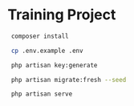 <!-- Headings -->
# Training Project

<!-- Code Blocks -->
```bash
 composer install

 cp .env.example .env

 php artisan key:generate

 php artisan migrate:fresh --seed

 php artisan serve
```